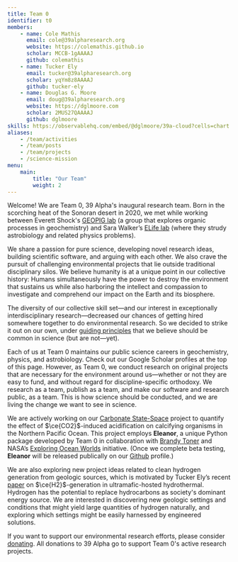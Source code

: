 ```yaml
---
title: Team 0
identifier: t0
members:
    - name: Cole Mathis
      email: cole@39alpharesearch.org
      website: https://colemathis.github.io
      scholar: MCCB-1gAAAAJ
      github: colemathis
    - name: Tucker Ely
      email: tucker@39alpharesearch.org
      scholar: yqYm8z8AAAAJ
      github: tucker-ely
    - name: Douglas G. Moore
      email: doug@39alpharesearch.org
      website: https://dglmoore.com
      scholar: 2MUS27QAAAAJ
      github: dglmoore
skills: https://observablehq.com/embed/@dglmoore/39a-cloud?cells=chart
aliases:
    - /team/activities
    - /team/posts
    - /team/projects
    - /science-mission
menu:
    main:
        title: "Our Team"
        weight: 2
---
```

Welcome! We are Team 0, 39 Alpha's inaugural research team. Born in the scorching heat of the
Sonoran desert in 2020[,](https://www.washingtonpost.com/weather/2020/09/01/phoenix-hottest-summer/)
we met while working between Everett Shock's [GEOPIG lab](https://asu.elsevierpure.com/en/equipments/sese-group-exploring-organic-processes-in-geochemistry-geopig-bio) (a group that explores organic processes in geochemistry) and Sara Walker’s [ELife
lab](http://emergence.asu.edu/) (where they strudy astrobiology and related physics problems).

We share a passion for pure science, developing novel research ideas, building scientific software,
and arguing with each other. We also crave the pursuit of challenging environmental projects
that lie outside traditional disciplinary silos. We believe humanity is at a unique point in
our collective history: Humans simultaneously have the power to destroy the environment that sustains
us while also harboring the intellect and compassion to investigate and comprehend our
impact on the Earth and its biosphere.

The diversity of our collective skill set&mdash;and our interest in exceptionally
interdisciplinary research&mdash;decreased our chances of getting hired somewhere together to do environmental research.
So we decided to strike it out on our own, under [guiding principles](/) that we believe should be
common in science (but are not&mdash;yet).

Each of us at Team 0 maintains our public science careers in geochemistry, physics, and astrobiology.
Check out our Google Scholar profiles at the top of this page. However, as Team 0, we conduct research
on original projects that are necessary for the environment around us&mdash;whether or not they are easy
to fund, and without regard for discipline-specific orthodoxy. We research as a team, publish as a
team, and make our software and research public, as a team. This is how science should be conducted,
and we are living the change we want to see in science.

We are actively working on our [Carbonate State-Space](/projects/carbonate-state-space) project to
quantify the effect of $\ce{CO2}$-induced acidification on calcifying organisms in the Northern
Pacific Ocean. This project employs **Eleanor**, a unique Python package developed by
Team 0 in collaboration with [Brandy Toner](https://tonerlab.cfans.umn.edu/) and NASA’s [Exploring
Ocean Worlds](https://oceanworlds.whoi.edu/projects/exploring-ocean-worlds-exow/) initiative.
(Once we complete beta testing, **Eleanor** will be released publically on our [Github](https://github.com/39alpha) profile.)

We are also exploring new project ideas related to clean hydrogen generation from geologic sources, which is motivated by 
Tucker Ely’s recent [paper](https://doi.org/10.1029/2022GC010658) on $\ce{H2}$-generation
in ultramafic-hosted hydrothermal. Hydrogen has the potential to replace hydrocarbons as
society's dominant energy source. We are interested in discovering new geologic settings and
conditions that might yield large quantities of hydrogen naturally, and exploring which settings
might be easily harnessed by engineered solutions.

If you want to support our environmental research efforts, please consider
[donating](/donate). All donations to 39 Alpha go to support Team 0's active research projects.
